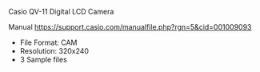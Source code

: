Casio QV-11 Digital LCD Camera

Manual
https://support.casio.com/manualfile.php?rgn=5&cid=001009093

- File Format: CAM
- Resolution: 320x240
- 3 Sample files
